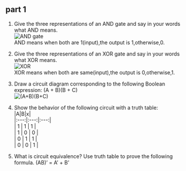 ## part 1
1) Give the three representations of an AND gate and say in your 
words what AND means.  
![AND gate](http://a4.qpic.cn/psb?/V12aKRuu4cvTlT/1Qy.VoFbX9bptKRSG8.9iZAlAAnMhJ8coEbhRgkhQhk!/m/dDcBAAAAAAAA&ek=1&kp=1&pt=0&bo=UAKQAFACkAADGTw!&tl=1&vuin=2687776836&tm=1540130400&sce=60-4-3&rf=0-0)  
AND means when both are 1(input),the output is 1,otherwise,0.  
2) Give the three representations of an XOR gate and say in your 
words what XOR means.  
![XOR](http://a1.qpic.cn/psb?/V12aKRuu4cvTlT/2*p*RO01vU.cjo35uCzoqbSppJg*FgiiAbpRd3AKGOc!/m/dFQBAAAAAAAA&ek=1&kp=1&pt=0&bo=SAKwAEgCsAADGTw!&tl=1&vuin=2687776836&tm=1540130400&sce=60-4-3&rf=0-0)   
XOR means when both are same(input),the output is 0,otherwise,1.
3) Draw a circuit diagram corresponding to the following Boolean 
expression: (A + B)(B + C)   
  ![(A+B)(B+C)](http://a2.qpic.cn/psb?/V12aKRuu4cvTlT/p3PVAGPJRZ*uEN0NQ736ap525hy0MiAqCH4z8YS5NQg!/m/dDUBAAAAAAAAnull&bo=lQIWAQAAAAADB6I!&rf=photolist&t=5)
4) Show the behavior of the following circuit with a truth table:   
|A|B|x|  
|:---:|:---:|:---:|  
|  1  |  1  |  1  |  
|  1  |  0  |  0  |  
|  0  |  1  |  1  |  
|  0  |  0  |  1  |



5) What is circuit equivalence? Use truth table to prove the 
following formula.
(AB)’ = A’ + B’



